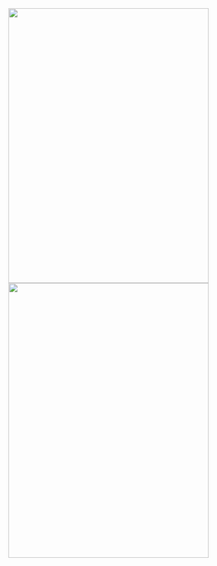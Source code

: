 <div class="image123">
    <div class="imgContainer">
        <img src="assets/images/club.png" style = "width:400px; height:550px" />
    </div>
    <div class="imgContainer">
        <img src="assets/images/roses.png" style = "width:400px; height:550px" />
    </div>
</div>
<br />
